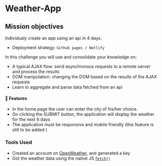 # Weather-App


## Mission objectives
Individualy create an app using an api in 4 days. 

- Deployment strategy: `Github pages / Netlify`

In this challenge you will use and consolidate your knowledge on:

- A typical AJAX flow: send asynchronous requests to a remote server and process the results
- DOM manipulation: changing the DOM based on the results of the AJAX requests
- Learn to aggregate and parse data fetched from an api


#### 🌱 Features

- In the home page the user can enter the city of his/her choice.
- On clicking the SUBMIT button, the application will display the weather for the next 6 days
- The application must be responsive and mobile friendly (this feature is still to be added )



### Tools Used 

- Created an account on [OpenWeather](https://home.openweathermap.org/.), and generated a key
- Got the weather data using the native JS [`fetch()`](https://devdocs.io/dom/fetch_api/using_fetch)


